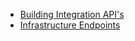 * [Building Integration API's](generic.md)
* [Infrastructure Endpoints](define/application_endpoints.md)